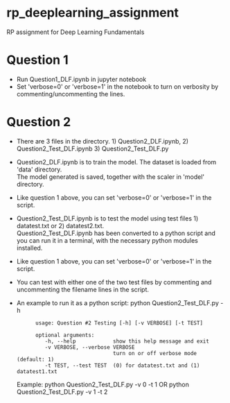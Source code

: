 # rp_deeplearning_assignment
RP assignment for Deep Learning Fundamentals

# Question 1
- Run Question1_DLF.ipynb in jupyter notebook
- Set 'verbose=0' or 'verbose=1' in the notebook to turn on verbosity by commenting/uncommenting the lines.

# Question 2
- There are 3 files in the directory.  1) Question2_DLF.ipynb, 2) Question2_Test_DLF.ipynb 3) Question2_Test_DLF.py
- Question2_DLF.ipynb is to train the model.  The dataset is loaded from 'data' directory.  
  The model generated is saved, together with the scaler in 'model' directory.
- Like question 1 above, you can set 'verbose=0' or 'verbose=1' in the script.

- Question2_Test_DLF.ipynb is to test the model using test files 1) datatest.txt or 2) datatest2.txt.  
  Question2_Test_DLF.ipynb has been converted to a python script and you can run it in a terminal, 
  with the necessary python modules installed.
- Like question 1 above, you can set 'verbose=0' or 'verbose=1' in the script.  
- You can test with either one of the two test files by commenting and uncommenting the filename lines in the script.
- An example to run it as a python script:
            python Question2_Test_DLF.py -h

            usage: Question #2 Testing [-h] [-v VERBOSE] [-t TEST]

            optional arguments:
               -h, --help            show this help message and exit
               -v VERBOSE, --verbose VERBOSE
                                     turn on or off verbose mode (default: 1)
               -t TEST, --test TEST  (0) for datatest.txt and (1) datatest1.txt
  Example: python Question2_Test_DLF.py -v 0 -t 1 OR
           python Question2_Test_DLF.py -v 1 -t 2
